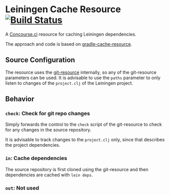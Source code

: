 # Leiningen Cache Resource [![Build Status](https://travis-ci.org/olhtbr/maven-cache-resource.svg?branch=master)](https://travis-ci.org/olhtbr/maven-cache-resource)
A [Concourse.ci](http://concourse.ci/) resource for caching Leiningen dependencies.

The approach and code is based on [gradle-cache-resource](https://github.com/projectfalcon/gradle-cache-resource).

## Source Configuration
The resource uses the [git-resource](https://github.com/concourse/git-resource) internally, so any of
the git-resource parameters can be used. It is advisable to use the `paths` parameter to only listen
to changes of the `project.clj` of the Leiningen project.

## Behavior
### `check`: Check for git repo changes
Simply forwards the control to the `check` script of the git-resource to check for any changes in
the source repository.

It is advisable to track changes to the `project.clj` only, since that describes the project dependencies.

### `in`: Cache dependencies
The source repository is first cloned using the git-resource and then dependencies are cached
with `lein deps`.

### `out`: Not used

